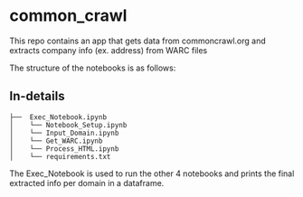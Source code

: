 # common_crawl
This repo contains an app that gets data from commoncrawl.org and extracts company info (ex. address) from WARC files

The structure of the notebooks is as follows:
## In-details
```
├──  Exec_Notebook.ipynb
│    └── Notebook_Setup.ipynb
│    └── Input_Domain.ipynb
│    └── Get_WARC.ipynb
│    └── Process_HTML.ipynb
│    └── requirements.txt

```

The Exec_Notebook is used to run the other 4 notebooks and prints the final extracted info per domain in a dataframe.
